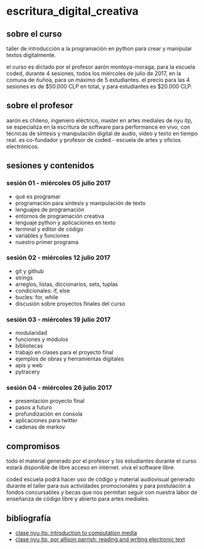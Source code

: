# escritura_digital_creativa

## sobre el curso

taller de introducción a la programación en python para crear y manipular textos digitalmente.

el curso es dictado por el profesor aarón montoya-moraga, para la escuela coded, durante 4 sesiones, todos los miércoles de julio de 2017, en la comuna de ñuñoa, para un máximo de 5 estudiantes. el precio para las 4 sesiones es de $50.000 CLP en total, y para estudiantes es $20.000 CLP.

## sobre el profesor

aarón es chileno, ingeniero eléctrico, master en artes mediales de nyu itp, se especializa en la escritura de software para performance en vivo, con técnicas de síntesis y manipulación digital de audio, video y texto en tiempo real. es co-fundador y profesor de coded - escuela de artes y oficios electrónicos.

## sesiones y contenidos

### sesión 01 - miércoles 05 julio 2017

* qué es programar
* programación para síntesis y manipulación de texto
* lenguajes de programación
* entornos de programación creativa
* lenguaje python y aplicaciones en texto
* terminal y editor de código
* variables y funciones
* nuestro primer programa

### sesión 02 - miércoles 12 julio 2017

* git y github
* strings
* arreglos, listas, diccionarios, sets, tuplas
* condicionales: if, else
* bucles: for, while
* discusión sobre proyectos finales del curso

### sesión 03 - miércoles 19 julio 2017

* modularidad
* funciones y módulos
* bibliotecas
* trabajo en clases para el proyecto final
* ejemplos de obras y herramientas digitales
* apis y web
* pytracery

### sesión 04 - miércoles 26 julio 2017

* presentación proyecto final
* pasos a futuro
* profundización en consola
* aplicaciones para twitter
* cadenas de markov

## compromisos

todo el material generado por el profesor y los estudiantes durante el curso estará disponible de libre acceso en internet. viva el software libre.

coded escuela podrá hacer uso de código y material audiovisual generado durante el taller para sus actividades promocionales y para postulación a fondos concursables y becas que nos permitan seguir con nuestra labor de enseñanza de código libre y abierto para artes mediales.

## bibliografía

* [clase nyu itp: introduction to computation media](https://github.com/ITPNYU/ICM-2015)
* [clase nyu itp, por allison parrish: reading and writing electronic text](http://rwet.decontextualize.com/)
